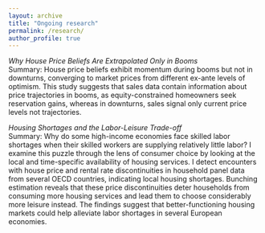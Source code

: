 ```yaml
---
layout: archive
title: "Ongoing research"
permalink: /research/
author_profile: true
---
```


*Why House Price Beliefs Are Extrapolated Only in Booms* \
Summary: House price beliefs exhibit momentum during booms but not in downturns, converging to market prices from different ex-ante levels of optimism. This study suggests that sales data contain information about price trajectories in booms, as equity-constrained homeowners seek reservation gains, whereas in downturns, sales signal only current price levels not trajectories.

*Housing Shortages and the Labor-Leisure Trade-off*\
Summary: Why do some high-income economies face skilled labor shortages when their skilled workers are supplying relatively little labor? I examine this puzzle through the lens of consumer choice by looking at the local and time-specific availability of housing services. I detect encounters with house price and rental rate discontinuities in household panel data from several OECD countries, indicating local housing shortages. Bunching estimation reveals that these price discontinuities deter households from consuming more housing services and lead them to choose considerably more leisure instead. The findings suggest that better-functioning housing markets could help alleviate labor shortages in several European economies.